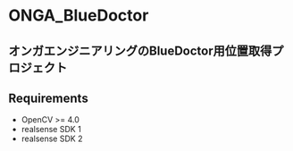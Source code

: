 # ONGA_BlueDoctor  
## オンガエンジニアリングのBlueDoctor用位置取得プロジェクト  

## Requirements
- OpenCV >= 4.0  
- realsense SDK 1  
- realsense SDK 2  
